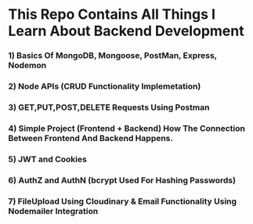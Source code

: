 # This Repo Contains All Things I Learn About Backend Development
  ### 1) Basics Of MongoDB, Mongoose, PostMan, Express, Nodemon
  ### 2) Node APIs (CRUD Functionality Implemetation)
  ### 3) GET,PUT,POST,DELETE Requests Using Postman
  ### 4) Simple Project (Frontend + Backend) How The Connection Between Frontend And Backend Happens.
  ### 5) JWT and Cookies
  ### 6) AuthZ and AuthN (bcrypt Used For Hashing Passwords)
  ### 7) FileUpload Using Cloudinary & Email Functionality Using Nodemailer Integration
